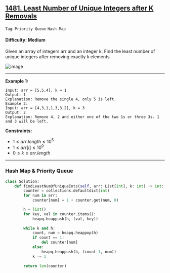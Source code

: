 ## [1481. Least Number of Unique Integers after K Removals](https://leetcode.com/problems/least-number-of-unique-integers-after-k-removals)

```Tag```: ```Priority Queue``` ```Hash Map```

#### Difficulty: Medium

Given an array of integers arr and an integer k. Find the least number of unique integers after removing exactly k elements.

![image](https://github.com/quananhle/Python/assets/35042430/3d39e22a-9317-4323-895f-33f007fb319a)

---

__Example 1:__
```
Input: arr = [5,5,4], k = 1
Output: 1
Explanation: Remove the single 4, only 5 is left.
Example 2:
Input: arr = [4,3,1,1,3,3,2], k = 3
Output: 2
Explanation: Remove 4, 2 and either one of the two 1s or three 3s. 1 and 3 will be left.
```

__Constraints:__

- $1 \le arr.length \le 10^5$
- $1 \le arr[i] \le 10^9$
- $0 \le k \le arr.length$

---

### Hash Map & Priority Queue

```Python
class Solution:
    def findLeastNumOfUniqueInts(self, arr: List[int], k: int) -> int:
        counter = collections.defaultdict(int)
        for num in arr:
            counter[num] = 1 + counter.get(num, 0)

        h = list()
        for key, val in counter.items():
            heapq.heappush(h, (val, key))
        
        while k and h:
            count, num = heapq.heappop(h)
            if count == 1:
                del counter[num]
            else:
                heapq.heappush(h, (count-1, num))
            k -= 1
        
        return len(counter)
```
